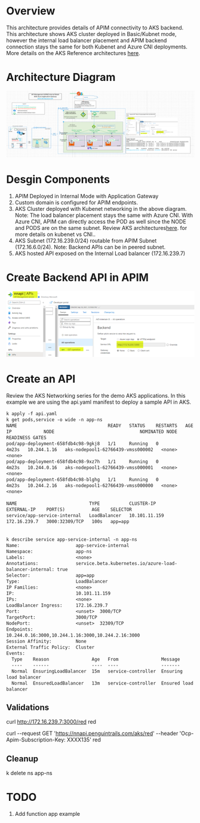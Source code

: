 
# Overview
This architecture provides details of APIM connectivity to AKS backend. This architecture shows AKS cluster deployed in Basic/Kubnet mode, however the internal load balancer placement and APIM backend connection stays the same for both Kubenet and Azure CNI deployments. More details on the AKS Reference architectures [here](../aks/README.md).


# Architecture Diagram
![Backend API in AKS](images/AKS-function-app/apim-aks.png)

# Desgin Components
1. APIM Deployed in Internal Mode with Application Gateway
2. Custom domain is configured for APIM endpoints.
3. AKS Cluster deployed with Kubenet networking in the above diagram. Note: The load balancer placement stays the same with Azure CNI. With Azure CNI, APIM can directly access the POD as well since the NODE and PODS are on the same subnet. Review AKS architectures[here](../aks/README.md). for more details on kubenet vs CNI..
4. AKS Subnet (172.16.239.0/24) routable from APIM Subnet (172.16.6.0/24). Note: Backend APIs can be in peered subnet.
5. AKS hosted API exposed on the Internal Load balancer (172.16.239.7)
   
# Create Backend API in APIM

![Backend API in AKS](images/AKS-function-app/aks-api.png)

# Create an API

Review the AKS Networking series for the demo AKS applications. In this example we are using the api.yaml manifest to deploy a sample API in AKS.



```
k apply -f api.yaml
k get pods,service -o wide -n app-ns
NAME                                  READY   STATUS    RESTARTS   AGE     IP            NODE                                NOMINATED NODE   READINESS GATES
pod/app-deployment-658fdb4c98-9gkj8   1/1     Running   0          4m23s   10.244.1.16   aks-nodepool1-62766439-vmss000002   <none>           <none>
pod/app-deployment-658fdb4c98-9xz7h   1/1     Running   0          4m23s   10.244.0.16   aks-nodepool1-62766439-vmss000001   <none>           <none>
pod/app-deployment-658fdb4c98-blghg   1/1     Running   0          4m23s   10.244.2.16   aks-nodepool1-62766439-vmss000000   <none>           <none>

NAME                           TYPE           CLUSTER-IP      EXTERNAL-IP    PORT(S)          AGE    SELECTOR
service/app-service-internal   LoadBalancer   10.101.11.159   172.16.239.7   3000:32309/TCP   100s   app=app


k describe service app-service-internal -n app-ns
Name:                     app-service-internal
Namespace:                app-ns
Labels:                   <none>
Annotations:              service.beta.kubernetes.io/azure-load-balancer-internal: true
Selector:                 app=app
Type:                     LoadBalancer
IP Families:              <none>
IP:                       10.101.11.159
IPs:                      <none>
LoadBalancer Ingress:     172.16.239.7
Port:                     <unset>  3000/TCP
TargetPort:               3000/TCP
NodePort:                 <unset>  32309/TCP
Endpoints:                10.244.0.16:3000,10.244.1.16:3000,10.244.2.16:3000
Session Affinity:         None
External Traffic Policy:  Cluster
Events:
  Type    Reason                Age   From                Message
  ----    ------                ----  ----                -------
  Normal  EnsuringLoadBalancer  15m   service-controller  Ensuring load balancer
  Normal  EnsuredLoadBalancer   13m   service-controller  Ensured load balancer

```
## Validations
curl http://172.16.239.7:3000/red
red

curl --request GET 'https://nnapi.penguintrails.com/aks/red' --header 'Ocp-Apim-Subscription-Key: XXXX135'
red


## Cleanup
k delete ns app-ns

# TODO
1. Add function app example